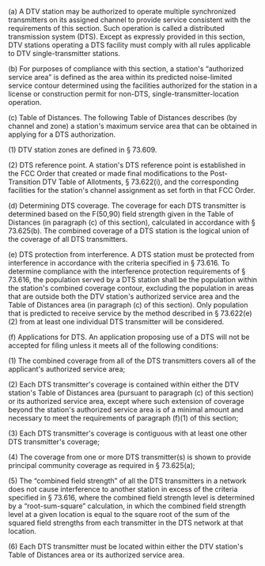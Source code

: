 (a) A DTV station may be authorized to operate multiple synchronized transmitters on its assigned channel to provide service consistent with the requirements of this section. Such operation is called a distributed transmission system (DTS). Except as expressly provided in this section, DTV stations operating a DTS facility must comply with all rules applicable to DTV single-transmitter stations.

(b) For purposes of compliance with this section, a station's “authorized service area” is defined as the area within its predicted noise-limited service contour determined using the facilities authorized for the station in a license or construction permit for non-DTS, single-transmitter-location operation.

(c) Table of Distances. The following Table of Distances describes (by channel and zone) a station's maximum service area that can be obtained in applying for a DTS authorization.
              

(1) DTV station zones are defined in § 73.609.

(2) DTS reference point. A station's DTS reference point is established in the FCC Order that created or made final modifications to the Post-Transition DTV Table of Allotments, § 73.622(i), and the corresponding facilities for the station's channel assignment as set forth in that FCC Order.

(d) Determining DTS coverage. The coverage for each DTS transmitter is determined based on the F(50,90) field strength given in the Table of Distances (in paragraph (c) of this section), calculated in accordance with § 73.625(b). The combined coverage of a DTS station is the logical union of the coverage of all DTS transmitters.

(e) DTS protection from interference. A DTS station must be protected from interference in accordance with the criteria specified in § 73.616. To determine compliance with the interference protection requirements of § 73.616, the population served by a DTS station shall be the population within the station's combined coverage contour, excluding the population in areas that are outside both the DTV station's authorized service area and the Table of Distances area (in paragraph (c) of this section). Only population that is predicted to receive service by the method described in § 73.622(e)(2) from at least one individual DTS transmitter will be considered.

(f) Applications for DTS. An application proposing use of a DTS will not be accepted for filing unless it meets all of the following conditions:

(1) The combined coverage from all of the DTS transmitters covers all of the applicant's authorized service area;

(2) Each DTS transmitter's coverage is contained within either the DTV station's Table of Distances area (pursuant to paragraph (c) of this section) or its authorized service area, except where such extension of coverage beyond the station's authorized service area is of a minimal amount and necessary to meet the requirements of paragraph (f)(1) of this section;

(3) Each DTS transmitter's coverage is contiguous with at least one other DTS transmitter's coverage;

(4) The coverage from one or more DTS transmitter(s) is shown to provide principal community coverage as required in § 73.625(a);

(5) The “combined field strength” of all the DTS transmitters in a network does not cause interference to another station in excess of the criteria specified in § 73.616, where the combined field strength level is determined by a “root-sum-square” calculation, in which the combined field strength level at a given location is equal to the square root of the sum of the squared field strengths from each transmitter in the DTS network at that location.

(6) Each DTS transmitter must be located within either the DTV station's Table of Distances area or its authorized service area.

